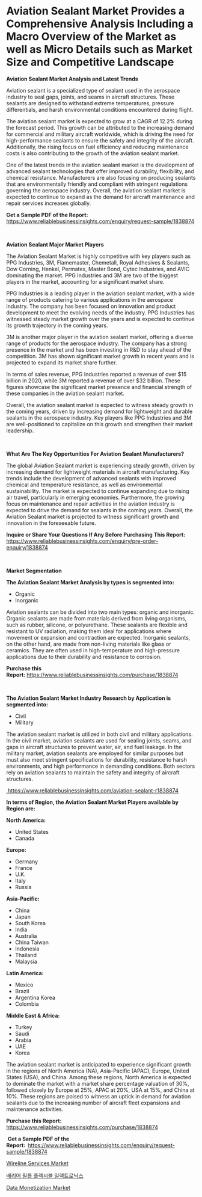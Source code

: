 <p><h1>Aviation Sealant Market Provides a Comprehensive Analysis Including a Macro Overview of the Market as well as Micro Details such as Market Size and Competitive Landscape</h1></p><p><strong>Aviation Sealant Market Analysis and Latest Trends</strong></p>
<p><p>Aviation sealant is a specialized type of sealant used in the aerospace industry to seal gaps, joints, and seams in aircraft structures. These sealants are designed to withstand extreme temperatures, pressure differentials, and harsh environmental conditions encountered during flight.</p><p>The aviation sealant market is expected to grow at a CAGR of 12.2% during the forecast period. This growth can be attributed to the increasing demand for commercial and military aircraft worldwide, which is driving the need for high-performance sealants to ensure the safety and integrity of the aircraft. Additionally, the rising focus on fuel efficiency and reducing maintenance costs is also contributing to the growth of the aviation sealant market.</p><p>One of the latest trends in the aviation sealant market is the development of advanced sealant technologies that offer improved durability, flexibility, and chemical resistance. Manufacturers are also focusing on producing sealants that are environmentally friendly and compliant with stringent regulations governing the aerospace industry. Overall, the aviation sealant market is expected to continue to expand as the demand for aircraft maintenance and repair services increases globally.</p></p>
<p><strong>Get a Sample PDF of the Report:&nbsp;</strong> <a href="https://www.reliablebusinessinsights.com/enquiry/request-sample/1838874">https://www.reliablebusinessinsights.com/enquiry/request-sample/1838874</a></p>
<p>&nbsp;</p>
<p><strong>Aviation Sealant Major Market Players</strong></p>
<p><p>The Aviation Sealant Market is highly competitive with key players such as PPG Industries, 3M, Flamemaster, Chemetall, Royal Adhesives & Sealants, Dow Corning, Henkel, Permatex, Master Bond, Cytec Industries, and AVIC dominating the market. PPG Industries and 3M are two of the biggest players in the market, accounting for a significant market share. </p><p>PPG Industries is a leading player in the aviation sealant market, with a wide range of products catering to various applications in the aerospace industry. The company has been focused on innovation and product development to meet the evolving needs of the industry. PPG Industries has witnessed steady market growth over the years and is expected to continue its growth trajectory in the coming years. </p><p>3M is another major player in the aviation sealant market, offering a diverse range of products for the aerospace industry. The company has a strong presence in the market and has been investing in R&D to stay ahead of the competition. 3M has shown significant market growth in recent years and is projected to expand its market share further.</p><p>In terms of sales revenue, PPG Industries reported a revenue of over $15 billion in 2020, while 3M reported a revenue of over $32 billion. These figures showcase the significant market presence and financial strength of these companies in the aviation sealant market.</p><p>Overall, the aviation sealant market is expected to witness steady growth in the coming years, driven by increasing demand for lightweight and durable sealants in the aerospace industry. Key players like PPG Industries and 3M are well-positioned to capitalize on this growth and strengthen their market leadership.</p></p>
<p>&nbsp;</p>
<p><strong>What Are The Key Opportunities For Aviation Sealant Manufacturers?</strong></p>
<p><p>The global Aviation Sealant market is experiencing steady growth, driven by increasing demand for lightweight materials in aircraft manufacturing. Key trends include the development of advanced sealants with improved chemical and temperature resistance, as well as environmental sustainability. The market is expected to continue expanding due to rising air travel, particularly in emerging economies. Furthermore, the growing focus on maintenance and repair activities in the aviation industry is expected to drive the demand for sealants in the coming years. Overall, the Aviation Sealant market is projected to witness significant growth and innovation in the foreseeable future.</p></p>
<p><strong>Inquire or Share Your Questions If Any Before Purchasing This Report:</strong> <a href="https://www.reliablebusinessinsights.com/enquiry/pre-order-enquiry/1838874">https://www.reliablebusinessinsights.com/enquiry/pre-order-enquiry/1838874</a></p>
<p>&nbsp;</p>
<p><strong>Market Segmentation</strong></p>
<p><strong>The Aviation Sealant Market Analysis by types is segmented into:</strong></p>
<p><ul><li>Organic</li><li>Inorganic</li></ul></p>
<p><p>Aviation sealants can be divided into two main types: organic and inorganic. Organic sealants are made from materials derived from living organisms, such as rubber, silicone, or polyurethane. These sealants are flexible and resistant to UV radiation, making them ideal for applications where movement or expansion and contraction are expected. Inorganic sealants, on the other hand, are made from non-living materials like glass or ceramics. They are often used in high-temperature and high-pressure applications due to their durability and resistance to corrosion.</p></p>
<p><strong>Purchase this Report:&nbsp;</strong><a href="https://www.reliablebusinessinsights.com/purchase/1838874">https://www.reliablebusinessinsights.com/purchase/1838874</a></p>
<p>&nbsp;</p>
<p><strong>The Aviation Sealant Market Industry Research by Application is segmented into:</strong></p>
<p><ul><li>Civil</li><li>Military</li></ul></p>
<p><p>The aviation sealant market is utilized in both civil and military applications. In the civil market, aviation sealants are used for sealing joints, seams, and gaps in aircraft structures to prevent water, air, and fuel leakage. In the military market, aviation sealants are employed for similar purposes but must also meet stringent specifications for durability, resistance to harsh environments, and high performance in demanding conditions. Both sectors rely on aviation sealants to maintain the safety and integrity of aircraft structures.</p></p>
<p><a href="https://www.reliablebusinessinsights.com/aviation-sealant-r1838874">&nbsp;https://www.reliablebusinessinsights.com/aviation-sealant-r1838874</a></p>
<p><strong>In terms of Region, the Aviation Sealant Market Players available by Region are:</strong></p>
<p>
    <p> <strong> North America: </strong>
        <ul>
            <li>United States</li>
            <li>Canada</li>
        </ul>
        </p> 
    <p> <strong> Europe: </strong>
        <ul>
            <li>Germany</li>
            <li>France</li>
            <li>U.K.</li>
            <li>Italy</li>
            <li>Russia</li>
        </ul>
        </p> 
    <p> <strong> Asia-Pacific: </strong>
        <ul>
            <li>China</li>
            <li>Japan</li>
            <li>South Korea</li>
            <li>India</li>
            <li>Australia</li>
            <li>China Taiwan</li>
            <li>Indonesia</li>
            <li>Thailand</li>
            <li>Malaysia</li>
        </ul>
        </p> 
    <p> <strong> Latin America: </strong>
        <ul>
            <li>Mexico</li>
            <li>Brazil</li>
            <li>Argentina Korea</li>
            <li>Colombia</li>
        </ul>
        </p> 
    <p> <strong> Middle East & Africa: </strong>
        <ul>
            <li>Turkey</li>
            <li>Saudi</li>
            <li>Arabia</li>
            <li>UAE</li>
            <li>Korea</li>
        </ul>
    </p>
    </p>
<p><p>The aviation sealant market is anticipated to experience significant growth in the regions of North America (NA), Asia-Pacific (APAC), Europe, United States (USA), and China. Among these regions, North America is expected to dominate the market with a market share percentage valuation of 30%, followed closely by Europe at 25%, APAC at 20%, USA at 15%, and China at 10%. These regions are poised to witness an uptick in demand for aviation sealants due to the increasing number of aircraft fleet expansions and maintenance activities.</p></p>
<p><strong>Purchase this Report: </strong><a href="https://www.reliablebusinessinsights.com/purchase/1838874">https://www.reliablebusinessinsights.com/purchase/1838874</a></p>
<p>&nbsp;<strong>Get a Sample PDF of the Report:&nbsp;&nbsp;</strong><a href="https://www.reliablebusinessinsights.com/enquiry/request-sample/1838874">https://www.reliablebusinessinsights.com/enquiry/request-sample/1838874</a></p>
<p><strong></strong></p>
<p><p><a href="https://github.com/angeliabkratze/Market-Research-Report-List-2/blob/main/wireline-services-market.md">Wireline Services Market</a></p><p><a href="https://github.com/nigaleamar09/Market-Research-Report-List-1/blob/main/5960364129642.md">배리어 필름 플렉시블 일렉트로닉스</a></p><p><a href="https://github.com/EveKerluke2023/Market-Research-Report-List-1/blob/main/data-monetization-market.md">Data Monetization Market</a></p></p>